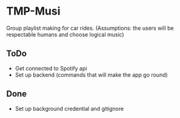 # TMP-Musi
Group playlist making for car rides. (Assumptions: the users will be respectable humans and choose logical music)

## ToDo
* Get connected to Spotify api
* Set up backend (commands that will make the app go round)

## Done
* Set up background credential and gitignore